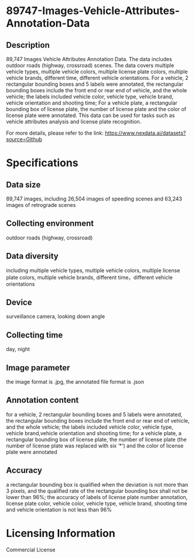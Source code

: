 # 89747-Images-Vehicle-Attributes-Annotation-Data

## Description
89,747 Images Vehicle Attributes Annotation Data. The data includes outdoor roads (highway, crossroad) scenes. The data covers multiple vehicle types, multiple vehicle colors, multiple license plate colors, multiple vehicle brands, different time, different vehicle orientations. For a vehicle, 2 rectangular bounding boxes and 5 labels were annotated, the rectangular bounding boxes include the front end or rear end of vehicle, and the whole vehicle; the labels included vehicle color, vehicle type, vehicle brand, vehicle orientation and shooting time; For a vehicle plate, a rectangular bounding box of license plate, the number of license plate and the color of license plate were annotated. This data can be used for tasks such as vehicle attributes analysis and license plate recognition.

For more details, please refer to the link: https://www.nexdata.ai/datasets?source=Github


# Specifications
## Data size
89,747 images, including 26,504 images of speeding scenes and 63,243 images of retrograde scenes
## Collecting environment
outdoor roads (highway, crossroad)
## Data diversity
including multiple vehicle types, multiple vehicle colors, multiple license plate colors, multiple vehicle brands, different time，different vehicle orientations
## Device
surveillance camera, looking down angle
## Collecting time
day, night
## Image parameter
the image format is .jpg, the annotated file format is .json
## Annotation content
for a vehicle, 2 rectangular bounding boxes and 5 labels were annotated, the rectangular bounding boxes include the front end or rear end of vehicle, and the whole vehicle; the labels included vehicle color, vehicle type, vehicle brand,vehicle orientation and shooting time; for a vehicle plate, a rectangular bounding box of license plate, the number of license plate (the number of license plate was replaced with six ‘*’) and the color of license plate were annotated
## Accuracy
a rectangular bounding box is qualified when the deviation is not more than 3 pixels, and the qualified rate of the rectangular bounding box shall not be lower than 96%; the accuracy of labels of license plate number annotation, license plate color, vehicle color, vehicle type, vehicle brand, shooting time and vehicle orientation is not less than 96%
# Licensing Information
Commercial License
